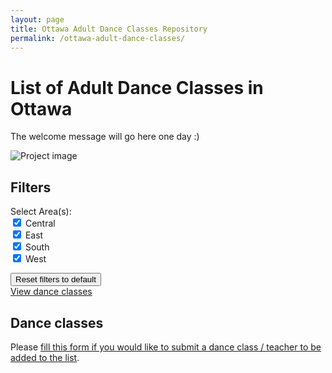```yaml
---
layout: page
title: Ottawa Adult Dance Classes Repository
permalink: /ottawa-adult-dance-classes/
---
```


# List of Adult Dance Classes in Ottawa

The welcome message will go here one day :)

![Project image](https://via.placeholder.com/600x300?text=Project+1)

## Filters

<form class="form">

				

<div class="form-group row">
<label for="selectedArea" class="col-sm-2 col-form-label">Select Area(s):</label>
<div class="col-sm-10">
<div class="checkbox">
<label><input type="checkbox" id="centralCheckbox" class="areaCheckbox" value="Central" checked=""> Central</label>
</div>
<div class="checkbox">
<label><input type="checkbox" id="eastCheckbox" class="areaCheckbox" value="East" checked=""> East</label>
</div>
<div class="checkbox">
<label><input type="checkbox" id="southCheckbox" class="areaCheckbox" value="South" checked=""> South</label>
</div>
<div class="checkbox">
<label><input type="checkbox" id="westCheckbox" class="areaCheckbox" value="West" checked=""> West</label>
</div>
</div>
</div>


</form>

<div class="mt-3">
<button class="btn btn-secondary" onclick="clearAllFilters()">
Reset filters to default
</button>
</div>
<div class="mt-3">
<a href="#csvData" class="btn btn-primary">
View dance classes
</a>
</div>


<h2>Dance classes</h2>
<p>Please <a href="https://forms.gle/uYWN8SJGCwrpU3249" target="_blank">fill this form if you would like to submit a dance class / teacher to be added to the list</a>. </p>
<div id="csvData"></div>


<script src="{{ "/assets/js/ottawa-adult-dance-classes.js" | relative_url }}"></script>
